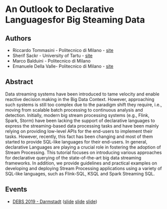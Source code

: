 # An Outlook to Declarative Languagesfor Big Steaming Data

## Authors

- Riccardo Tommasini - Politecnico di Milano - [site](http://rictomm.me)
- Sherif Sackr - University of Tartu - [site](http://www.cse.unsw.edu.au/~ssakr/)
- Marco Balduini - Politecnico di Milano 
- Emanuele Della Valle- Politecnico di Milano - [site](http://emanueledellavalle.org)


## Abstract 
Data streaming systems have been introduced to tame velocity and enable reactive decision making in the Big Data Context. However, approaching such systems is still too complex due to the paradigm shift they require, i.e., moving from scalable batch processing to continuous analysis and detection. Initially, modern big stream processing systems (e.g., Flink, Spark, Storm) have been lacking the support of declarative languages to express the streaming-based data processing tasks and have been mainly relying on providing low-level APIs for the end-users to implement their tasks. However, recently, this fact has been changing and most of them started to provide SQL-like languages for their end-users. 
In general, declarative Languages are playing a crucial role in fostering the adoption of Stream Processing. This tutorial focuses on introducing various approaches for declarative querying of the state-of-the-art big data streaming frameworks. In addition, we provide guidelines and practical examples on developing and deploying Stream Processing applications using a variety of SQL-like languages, such as Flink-SQL, KSQL and Spark Streaming SQL. 


## Events
 
 - [DEBS 2019 - Darmstadt](http://debs2019.org/Program/Tutorials.html#Riccardo_Tommasini) ([slide](./slides/debs19-part1.pdf) [slide](todo) [slide](todo))
